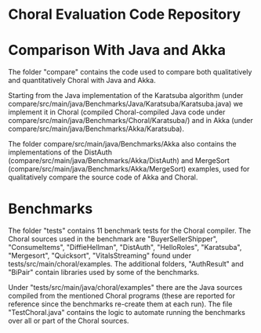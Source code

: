 # Choral Evaluation Code Repository

# Comparison With Java and Akka

The folder "compare" contains the code used to compare both qualitatively and quantitatively Choral with Java and Akka. 

Starting from the Java implementation of the Karatsuba algorithm (under compare/src/main/java/Benchmarks/Java/Karatsuba/Karatsuba.java) we implement it in Choral (compiled Choral-compiled Java code under compare/src/main/java/Benchmarks/Choral/Karatsuba/) and in Akka (under compare/src/main/java/Benchmarks/Akka/Karatsuba).

The folder compare/src/main/java/Benchmarks/Akka also contains the implementations of the DistAuth (compare/src/main/java/Benchmarks/Akka/DistAuth) and MergeSort (compare/src/main/java/Benchmarks/Akka/MergeSort) examples, used for qualitatively compare the source code of Akka and Choral.

# Benchmarks

The folder "tests" contains 11 benchmark tests for the Choral compiler.
The Choral sources used in the benchmark are "BuyerSellerShipper", "ConsumeItems", "DiffieHellman", "DistAuth", "HelloRoles", "Karatsuba", "Mergesort", "Quicksort", "VitalsStreaming" found under tests/src/main/choral/examples. The additional folders, "AuthResult" and "BiPair" contain libraries used by some of the benchmarks.

Under "tests/src/main/java/choral/examples" there are the Java sources compiled from the mentioned Choral programs (these are reported for reference since the benchmarks re-create them at each run). The file "TestChoral.java" contains the logic to automate running the benchmarks over all or part of the Choral sources.
